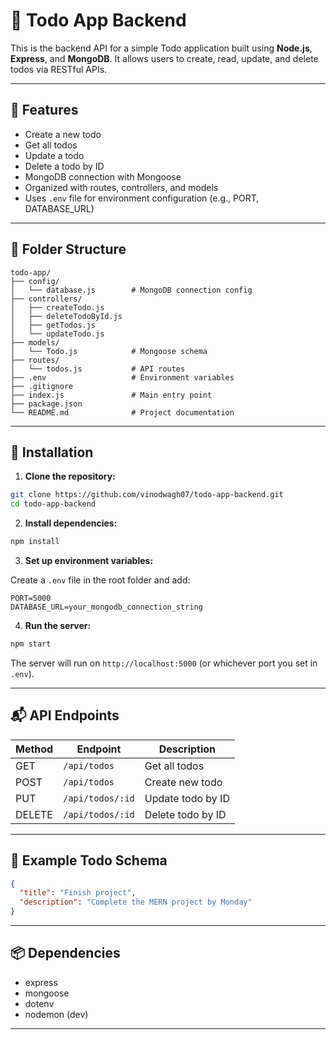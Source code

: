 # 📝 Todo App Backend

This is the backend API for a simple Todo application built using **Node.js**, **Express**, and **MongoDB**. It allows users to create, read, update, and delete todos via RESTful APIs.

---

## 🚀 Features

- Create a new todo
- Get all todos
- Update a todo
- Delete a todo by ID
- MongoDB connection with Mongoose
- Organized with routes, controllers, and models
- Uses `.env` file for environment configuration (e.g., PORT, DATABASE_URL)

---

## 📁 Folder Structure

```
todo-app/
├── config/
│   └── database.js        # MongoDB connection config
├── controllers/
│   ├── createTodo.js
│   ├── deleteTodoById.js
│   ├── getTodos.js
│   └── updateTodo.js
├── models/
│   └── Todo.js            # Mongoose schema
├── routes/
│   └── todos.js           # API routes
├── .env                   # Environment variables
├── .gitignore
├── index.js               # Main entry point
├── package.json
└── README.md              # Project documentation
```

---

## 🔧 Installation

1. **Clone the repository:**

```bash
git clone https://github.com/vinodwagh07/todo-app-backend.git
cd todo-app-backend
```

2. **Install dependencies:**

```bash
npm install
```

3. **Set up environment variables:**

Create a `.env` file in the root folder and add:

```
PORT=5000
DATABASE_URL=your_mongodb_connection_string
```

4. **Run the server:**

```bash
npm start
```

The server will run on `http://localhost:5000` (or whichever port you set in `.env`).

---

## 📬 API Endpoints

| Method | Endpoint           | Description         |
|--------|--------------------|---------------------|
| GET    | `/api/todos`       | Get all todos       |
| POST   | `/api/todos`       | Create new todo     |
| PUT    | `/api/todos/:id`   | Update todo by ID   |
| DELETE | `/api/todos/:id`   | Delete todo by ID   |

---

## 🧾 Example Todo Schema

```json
{
  "title": "Finish project",
  "description": "Complete the MERN project by Monday"
}
```

---

## 📦 Dependencies

- express
- mongoose
- dotenv
- nodemon (dev)

---


